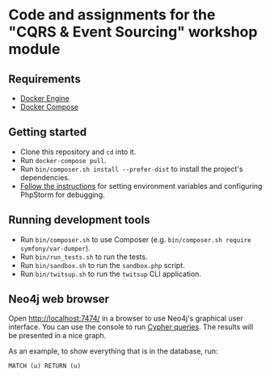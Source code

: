 # Code and assignments for the "CQRS & Event Sourcing" workshop module

## Requirements

- [Docker Engine](https://docs.docker.com/engine/installation/)
- [Docker Compose](https://docs.docker.com/compose/install/)

## Getting started

- Clone this repository and `cd` into it.
- Run `docker-compose pull`.
- Run `bin/composer.sh install --prefer-dist` to install the project's dependencies.
- [Follow the instructions](https://github.com/matthiasnoback/php-workshop-tools/blob/master/README.md) for setting environment variables and configuring PhpStorm for debugging.

## Running development tools

- Run `bin/composer.sh` to use Composer (e.g. `bin/composer.sh require symfony/var-dumper`).
- Run `bin/run_tests.sh` to run the tests.
- Run `bin/sandbox.sh` to run the `sandbox.php` script.
- Run `bin/twitsup.sh` to run the `twitsup` CLI application.

## Neo4j web browser

Open [http://localhost:7474/](http://localhost:7474/) in a browser to use Neo4j's graphical user interface. You can use the console to run [Cypher queries](https://neo4j.com/developer/cypher-query-language/). The results will be presented in a nice graph.  

As an example, to show everything that is in the database, run:

    MATCH (u) RETURN (u)
